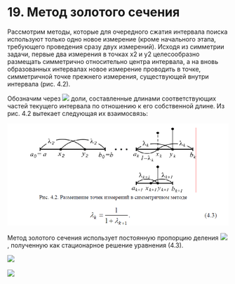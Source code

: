 # 19. Метод золотого сечения

Рассмотрим методы, которые для очередного сжатия интервала поиска используют только одно новое измерение (кроме начального этапа, требующего проведения сразу двух измерений). Исходя из симметрии задачи, первые два измерения в точках x2 и y2 целесообразно размещать симметрично относительно центра интервала, а на вновь образованных интервалах новое измерение проводить в точке, симметричной точке прежнего измерения, существующей внутри интервала (рис. 4.2).

Обозначим через ![](https://latex.codecogs.com/svg.latex?\lambda_{k}) доли, составленные длинами соответствующих частей текущего интервала по отношению к его собственной длине. Из рис. 4.2 вытекает следующая их взаимосвязь:

![](https://github.com/nifadyev/Methods-of-Nonlinear-Optimization/blob/master/images/ticket19-1.png?raw=true)

Метод золотого сечения использует постоянную пропорцию деления ![](https://latex.codecogs.com/svg.latex?\lambda_{k}=\tau=(\sqrt{5}-1)/2\approx0,62), полученную как стационарное решение уравнения (4.3).

![](../images/ticket19-2.png)


![](http://dl3.joxi.net/drive/2019/01/15/0004/2634/277066/66/d9baa5061e.png)

